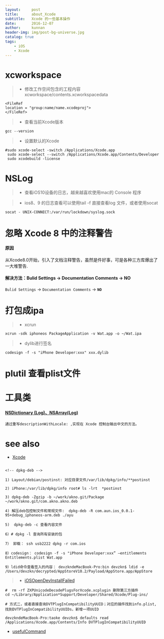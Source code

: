 ```yaml
---
layout:     post
title:      about_Xcode
subtitle:   Xcode 的一些基本操作
date:       2016-12-07
author:     kunnan
header-img: img/post-bg-universe.jpg
catalog: true
tags:
    - iOS
    - Xcode
---
```



# xcworkspace

>* 修改工作空间包含的工程内容 xcworkspace/contents.xcworkspacedata

```
<FileRef
location = "group:name/name.xcodeproj">
</FileRef>
```

>* 查看当前Xcode版本

```
gcc --version
```

>* 设置默认的Xcode 

```
#sudo xcode-select -switch /Applications/Xcode.app
 sudo xcode-select --switch /Applications/Xcode.app/Contents/Developer
 sudo xcodebuild -license

```

# NSLog

>* 查看iOS10设备的日志，越来越喜欢使用mac的 Console 程序

>* ios8、9 的日志查看可以使用tail -f 直接查看log 文件，或者使用socat

```
socat - UNIX-CONNECT:/var/run/lockdown/syslog.sock
```


# 忽略 Xcode 8 中的注释警告

#### 原因

从Xcode8.0开始，引入了文档注释警告，虽然是件好事，可是各种三方库爆出了一大堆警告.

#### 解决方法：Bulid Settings -> Documentation Comments -> NO

`Bulid Settings` -> `Documentation Comments` -> **`NO`**


# 打包成ipa

>* xcrun

```
xcrun -sdk iphoneos PackageApplication -v Wat.app -o ~/Wat.ipa
```

>* dylib进行签名

```
codesign -f -s "iPhone Developer:xxx" xxx.dylib
```

# plutil 查看plist文件


# 工具类

#### [NSDictionary (Log)、NSArray(Log)](https://github.com/zhangkn/IOSStudy/blob/master/HWeibo/Foundation%2BLog.m)
```
通过重写descriptionWithLocale: ,实现在 Xcode 控制台输出中文的方法。
```
# see also

- [Xcode](https://zhangkn.github.io/2018/01/Xcode/)

```

<!-- dpkg-deb -->

1) Layout/debian/postinst: 对应目录文件/var/lib/dpkg/info/**postinst

2) iPhone:/var/lib/dpkg/info root# ls -lrt  *postinst

3) dpkg-deb -Zgzip -b ~/work/akno.git/Package ~/work/akno.git/com.akno.akno.deb

4) 解压deb包控制文件和常规文件:  dpkg-deb -R com.aun.ios_0.0.1-95+debug_iphoneos-arm.deb ./ayu

5)  dpkg-deb -c 查看内容文件

6）# dpkg -l 查询所有安装的包

7） 卸载： ssh usb2222 dpkg -r com.ios 

8）codesign： codesign -f -s "iPhone Developer:xxx” —entitlements Entitlements.plist Wat.app

9）ldid命令查看签入的内容： devzkndeMacBook-Pro:bin devzkn$ ldid -e /Users/devzkn/decrypted/AppStoreV10.2/Payload/AppStore.app/AppStore 
```

>* [iOSOpenDevInstallFailed](https://zhangkn.github.io/2018/01/iOSOpenDevInstallFailed/)

```
#  rm -rf ZXPUnicodeDecodePlugsForXcode.xcplugin 删除第三方插件
cd ~/Library/Application*Support/Developer/Shared/Xcode/Plug-ins/

# 方式二，或者直接查询DVTPlugInCompatibilityUUID；对应的插件找到info.plist,
找到DVTPlugInCompatibilityUUIDs，新增一项UUID

devzkndeMacBook-Pro:taoke devzkn$ defaults read /Applications/Xcode.app/Contents/Info DVTPlugInCompatibilityUUID
```

- [usefulCommand](https://zhangkn.github.io/2017/12/usefulCommand/)



